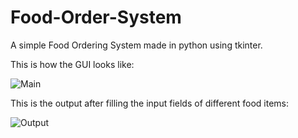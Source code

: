 # Food-Order-System
A simple Food Ordering System made in python using tkinter.

This is how the GUI looks like:

![Main](https://user-images.githubusercontent.com/55328883/153000455-8a157274-3178-401d-bce3-d2c2ed2c2ec2.png)



This is the output after filling the input fields of different food items:

![Output](https://user-images.githubusercontent.com/55328883/153000499-47d92317-66e3-476a-9b52-47d283a831c0.png)
